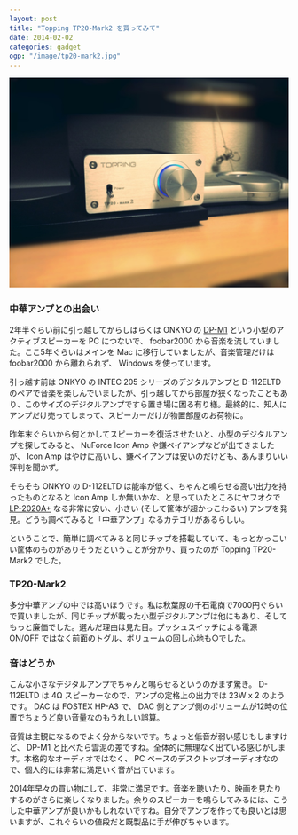```yaml
---
layout: post
title: "Topping TP20-Mark2 を買ってみて"
date: 2014-02-02
categories: gadget
ogp: "/image/tp20-mark2.jpg"
---
```


![Topping TP20-Mark2](/image/tp20-mark2.jpg)

### 中華アンプとの出会い

2年半ぐらい前に引っ越してからしばらくは ONKYO の [DP-M1](http://www.jp.onkyo.com/support/audiovisual/discontinued_products/dpm1/) という小型のアクティブスピーカーを PC につないで、 foobar2000 から音楽を流していました。ここ5年ぐらいはメインを Mac に移行していましたが、音楽管理だけは foobar2000 から離れられず、 Windows を使っています。

引っ越す前は ONKYO の INTEC 205 シリーズのデジタルアンプと D-112ELTD のペアで音楽を楽しんでいましたが、引っ越してから部屋が狭くなったこともあり、このサイズのデジタルアンプですら置き場に困る有り様。最終的に、知人にアンプだけ売ってしまって、スピーカーだけが物置部屋のお荷物に。

昨年末ぐらいから何とかしてスピーカーを復活させたいと、小型のデジタルアンプを探してみると、 NuForce Icon Amp や鎌ベイアンプなどが出てきましたが、 Icon Amp はやけに高いし、鎌ベイアンプは安いのだけども、あんまりいい評判を聞かず。

そもそも ONKYO の D-112ELTD は能率が低く、ちゃんと鳴らせる高い出力を持ったものとなると Icon Amp しか無いかな、と思っていたところにヤフオクで [LP-2020A+](http://auctions.search.yahoo.co.jp/search?auccat=&p=LP-2020A%2B) なる非常に安い、小さい (そして筐体が超かっこわるい) アンプを発見。どうも調べてみると「中華アンプ」なるカテゴリがあるらしい。

ということで、簡単に調べてみると同じチップを搭載していて、もっとかっこいい筐体のものがありそうだということが分かり、買ったのが Topping TP20-Mark2 でした。

### TP20-Mark2

多分中華アンプの中では高いほうです。私は秋葉原の千石電商で7000円ぐらいで買いましたが、同じチップが載った小型デジタルアンプは他にもあり、そしてもっと廉価でした。選んだ理由は見た目。プッシュスイッチによる電源 ON/OFF ではなく前面のトグル、ボリュームの回し心地も○でした。

### 音はどうか

こんな小さなデジタルアンプでちゃんと鳴らせるというのがまず驚き。 D-112ELTD は 4Ω スピーカーなので、アンプの定格上の出力では 23W x 2 のようです。 DAC は FOSTEX HP-A3 で、 DAC 側とアンプ側のボリュームが12時の位置でちょうど良い音量なのもうれしい誤算。

音質は主観になるのでよく分からないです。ちょっと低音が弱い感じもしますけど、 DP-M1 と比べたら雲泥の差ですね。全体的に無理なく出ている感じがします。本格的なオーディオではなく、 PC ベースのデスクトップオーディオなので、個人的には非常に満足いく音が出ています。

2014年早々の買い物にして、非常に満足です。音楽を聴いたり、映画を見たりするのがさらに楽しくなりました。余りのスピーカーを鳴らしてみるには、こうした中華アンプが良いかもしれないですね。自分でアンプを作っても良いとは思いますが、これぐらいの値段だと既製品に手が伸びちゃいます。